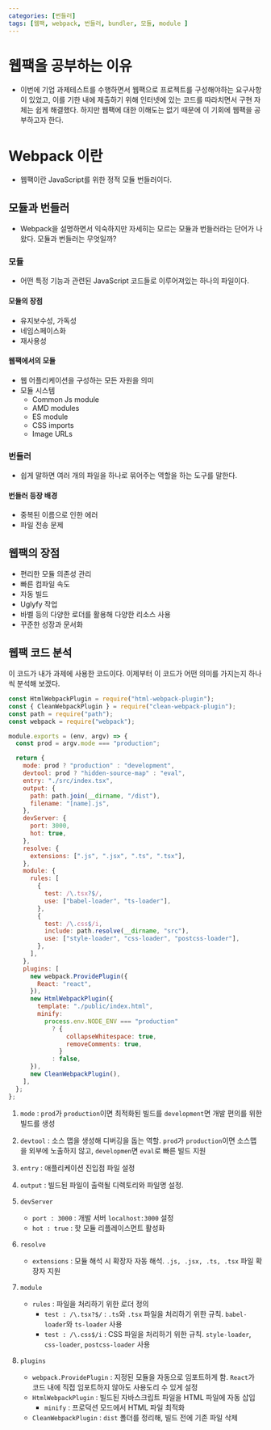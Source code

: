 ```yaml
---
categories: [번들러]
tags: [웹팩, webpack, 번들러, bundler, 모듈, module ]
---
```



# 웹팩을 공부하는 이유
- 이번에 기업 과제테스트를 수행하면서 웹팩으로 프로젝트를 구성해야하는 요구사항이 있었고, 이를 기한 내에 제출하기 위해 인터넷에 있는 코드를 따라치면서 구현 자체는 쉽게 해결했다. 하지만 웹팩에 대한 이해도는 없기 때문에 이 기회에 웹팩을 공부하고자 한다.

# Webpack 이란
- 웹팩이란 JavaScript를 위한 정적 모듈 번들러이다.

## 모듈과 번들러
- Webpack을 설명하면서 익숙하지만 자세히는 모르는 모듈과 번들러라는 단어가 나왔다. 모듈과 번들러는 무엇일까?

### 모듈
- 어떤 특정 기능과 관련된 JavaScript 코드들로 이루어져있는 하나의 파일이다.

#### 모듈의 장점
- 유지보수성, 가독성
- 네임스페이스화
- 재사용성

#### 웹팩에서의 모듈
- 웹 어플리케이션을 구성하는 모든 자원을 의미
- 모듈 시스템
  - Common Js module
  - AMD modules
  - ES module
  - CSS imports
  - Image URLs


### 번들러
- 쉽게 말하면 여러 개의 파일을 하나로 묶어주는 역할을 하는 도구를 말한다.

#### 번들러 등장 배경
- 중복된 이름으로 인한 에러
- 파일 전송 문제

## 웹팩의 장점
- 편리한 모듈 의존성 관리
- 빠른 컴파일 속도
- 자동 빌드
- Uglyfy 작업
- 바벨 등의 다양한 로더를 활용해 다양한 리소스 사용
- 꾸준한 성장과 문서화


## 웹팩 코드 분석
이 코드가 내가 과제에 사용한 코드이다. 이제부터 이 코드가 어떤 의미를 가지는지 하나씩 분석해 보겠다.

```js
const HtmlWebpackPlugin = require("html-webpack-plugin");
const { CleanWebpackPlugin } = require("clean-webpack-plugin");
const path = require("path");
const webpack = require("webpack");

module.exports = (env, argv) => {
  const prod = argv.mode === "production";

  return {
    mode: prod ? "production" : "development",
    devtool: prod ? "hidden-source-map" : "eval",
    entry: "./src/index.tsx",
    output: {
      path: path.join(__dirname, "/dist"),
      filename: "[name].js",
    },
    devServer: {
      port: 3000,
      hot: true,
    },
    resolve: {
      extensions: [".js", ".jsx", ".ts", ".tsx"],
    },
    module: {
      rules: [
        {
          test: /\.tsx?$/,
          use: ["babel-loader", "ts-loader"],
        },
        {
          test: /\.css$/i,
          include: path.resolve(__dirname, "src"),
          use: ["style-loader", "css-loader", "postcss-loader"],
        },
      ],
    },
    plugins: [
      new webpack.ProvidePlugin({
        React: "react",
      }),
      new HtmlWebpackPlugin({
        template: "./public/index.html",
        minify:
          process.env.NODE_ENV === "production"
            ? {
                collapseWhitespace: true, 
                removeComments: true, 
              }
            : false,
      }),
      new CleanWebpackPlugin(),
    ],
  };
};

```

1. `mode` : `prod`가 `production`이면 최적화된 빌드를 `development`면 개발 편의를 위한 빌드를 생성

2. `devtool` : 소스 맵을 생성해 디버깅을 돕는 역할. `prod`가 `production`이면 소스맵을 외부에 노출하지 않고, `developmen`면 `eval`로 빠른 빌드 지원
3. `entry` : 애플리케이션 진입점 파일 설정
4. `output` : 빌드된 파일이 출력될 디렉토리와 파일명 설정.
5. `devServer`
  	- `port : 3000` : 개발 서버 `localhost:3000` 설정
    - `hot : true` : 핫 모듈 리플레이스먼트 활성화
6. `resolve`
	- `extensions` : 모듈 해석 시 확장자 자동 해석. `.js, .jsx, .ts, .tsx` 파일 확장자 지원
7. `module`
   - `rules` : 파일을 처리하기 위한 로더 정의
     - `test : /\.tsx?$/` : `.ts`와 `.tsx` 파일을 처리하기 위한 규칙. `babel-loader`와 `ts-loader` 사용
     - `test : /\.css$/i` : CSS 파일을 처리하기 위한 규칙. `style-loader`, `css-loader`, `postcss-loader` 사용
8. `plugins`
   - `webpack.ProvidePlugin` : 지정된 모듈을 자동으로 임포트하게 함. `React`가 코드 내에 직접 임포트하지 않아도 사용도리 수 있게 설정
   - `HtmlWebpackPlugin` : 빌드된 자바스크립트 파일을 HTML 파일에 자동 삽입
      -  `minify` : 프로덕션 모드에서 HTML 파일 최적화
   - `CleanWebpackPlugin` : `dist` 폴더를 정리해, 빌드 전에 기존 파일 삭제